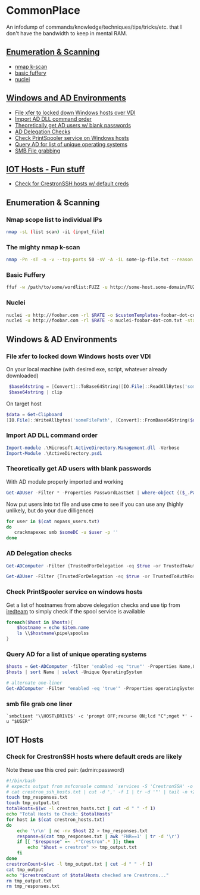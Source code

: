 # CommonPlace
An infodump of commands/knowledge/techniques/tips/tricks/etc. that I don't have the bandwidth to keep in mental RAM.

## [Enumeration & Scanning](#enumeration--scanning)
- [nmap k-scan](#the-mighty-nmap-k-scan)
- [basic fuffery](#basic-fuffery)
- [nuclei](#nuclei)

## [Windows and AD Environments](#windows--ad-environments)
- [File xfer to locked down Windows hosts over VDI](#file-xfer-to-locked-down-windows-hosts-over-vdi)
- [Import AD DLL command order](#import-ad-dll-command-order)
- [Theoretically get AD users w/ blank passwords](#theoretically-get-ad-users-with-blank-passwords)
- [AD Delegation Checks](#ad-delegation-checks)
- [Check PrintSpooler service on Windows hosts](#check-printspooler-service-on-windows-hosts)
- [Query AD for list of unique operating systems](#query-ad-for-a-list-of-unique-operating-systems)
- [SMB File grabbing](#smb-file-grab-one-liner)

## [IOT Hosts - Fun stuff](#iot-hosts)
- [Check for CrestronSSH hosts w/ default creds](#check-for-crestronssh-hosts-where-default-creds-are-likely)

## Enumeration & Scanning

### Nmap scope list to individual IPs
```bash
nmap -sL (list scan) -iL (input_file)
```

### The mighty nmap k-scan
```bash
nmap -Pn -sT -n -v --top-ports 50 -sV -A -iL some-ip-file.txt --reason --max-retries=2 --min-hostgroup=64 -oX some-ip-file-st-topports-50.xml -v
```
### Basic Fuffery
```bash
ffuf -w /path/to/some/wordlist:FUZZ -u http://some-host.some-domain/FUZZ -rate 5
```
### Nuclei
```bash
nuclei -u http://foobar.com -rl $RATE -o $customTemplates-foobar-dot-com.txt -stats -t ~/$customTemplatesDir/ #use custom templates
nuclei -u http://foobar.com -rl $RATE -o nuclei-foobar-dot-com.txt -stats # use default templates
```

## Windows & AD Environments

### File xfer to locked down Windows hosts over VDI
On your local machine (with desired exe, script, whatever already downloaded)
```PowerShell
 $base64string = [Convert]::ToBase64String([IO.File]::ReadAllBytes('someFilePath'))
 $base64string | clip
 ```
On target host
 ```PowerShell
 $data = Get-Clipboard
[IO.File]::WriteAllbytes('someFilePath', [Convert]::FromBase64String($data))
```

### Import AD DLL command order
```PowerShell
Import-module .\Microsoft.ActiveDirectory.Management.dll -Verbose
Import-Module .\ActiveDirectory.psd1
```

### Theoretically get AD users with blank passwords 
With AD module properly imported and working
```PowerShell
Get-ADUser -Filter * -Properties PasswordLastSet | where-object {($_.PasswordLastSet -eq $null) -and ($_.Enabled -eq 'True')} | ft UserPrincipalName, Created, AccountExpirationDate, CannotChangePassword, Description, LastLogonDate, LockedOut, MemberOf, PasswordNotRequired
```
Now put users into txt file and use cme to see if you can use any (highly unlikely, but do your due dilligence)
 ```bash
for user in $(cat nopass_users.txt)
do
	crackmapexec smb $someDC -u $user -p ''
done
```

### AD Delegation checks
```PowerShell
Get-ADComputer -Filter {TrustedForDelegation -eq $true -or TrustedToAuthForDelegation -eq $true} -Properties trustedfordelegation,trustedtoauthfordelegation | ft DNSHostName, Name, Enabled, TrustedForDelegation,TrustedToAuthForDelegation

Get-ADUser -Filter {TrustedForDelegation -eq $true -or TrustedToAuthForDelegation -eq $true} -Properties trustedfordelegation,trustedtoauthfordelegation, | ft Name, Enabled, TrustedForDelegation,TrustedToAuthForDelegation
```

### Check PrintSpooler service on windows hosts
Get a list of hostnames from above delegation checks and use tip from [iredteam](https://www.ired.team/offensive-security-experiments/active-directory-kerberos-abuse/domain-compromise-via-dc-print-server-and-kerberos-delegation) to simply check if the spool service is available
```PowerShell
foreach($host in $hosts){
	$hostname = echo $item.name
	ls \\$hostname\pipe\spoolss
}
```

### Query AD for a list of unique operating systems 
```Powershell
$hosts = Get-ADComputer -filter 'enabled -eq "true"' -Properties Name,OperatingSystem
$hosts | sort Name | select -Unique OperatingSystem

# alternate one-liner
Get-ADComputer -Filter "enabled -eq 'true'" -Properties operatingSystem | group -Property operatingSystem | Select Name,Count | Sort Name | ft -AutoSize
```

### smb file grab one liner
	`smbclient '\\HOST\DRIVE$' -c 'prompt OFF;recurse ON;lcd "C";mget *' -u "$USER"`
 
## IOT Hosts

### Check for CrestronSSH hosts where default creds are likely
Note these use this cred pair: (admin:password)
```Bash
#!/bin/bash
# expects output from msfconsole command `services -S 'CrestronSSH' -o crestron_ssh_hosts.txt` <- could also be worth just checking any 22 port
# cat crestron_ssh_hosts.txt | cut -d ',' -f 1 | tr -d '"' | tail -n +2 > crestron_hosts.txt <- to build
touch tmp_responses.txt
touch tmp_output.txt
totalHosts=$(wc -l crestron_hosts.txt | cut -d " " -f 1)
echo "Total Hosts to Check: $totalHosts"
for host in $(cat crestron_hosts.txt)
do
	echo '\r\n' | nc -nv $host 22 > tmp_responses.txt
	response=$(cat tmp_responses.txt | awk 'FNR==1' | tr -d '\r')
	if [[ "$response" =~ .*"Crestron".* ]]; then
		echo "$host = crestron" >> tmp_output.txt
	fi
done
crestronCount=$(wc -l tmp_output.txt | cut -d " " -f 1)
cat tmp_output
echo "$crestronCount of $totalHosts checked are Crestrons..."
rm tmp_output.txt
rm tmp_responses.txt
```

